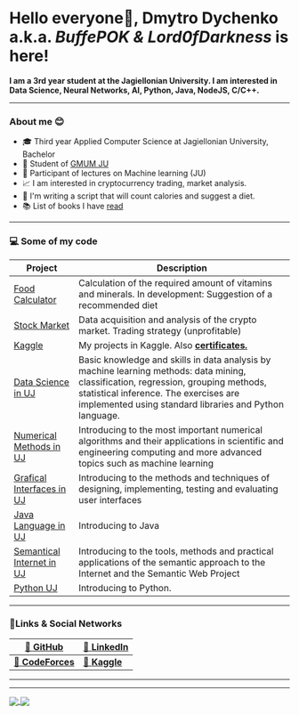 # Hello everyone👋, **Dmytro Dychenko a.k.a. _BuffePOK & Lord0fDarkness_ is here!**


**I am a 3rd year student at the Jagiellonian University. I am interested in Data Science, Neural Networks, AI, Python, Java, NodeJS, C/C++.**

---

### About me 😊
- 🎓 Third year Applied Computer Science at Jagiellonian University, Bachelor
- 🤖 Student of [GMUM JU](https://gmum.net/)
- 🤔 Participant of lectures on Machine learning (JU)
- 📈 I am interested in cryptocurrency trading, market analysis.
- 🥕 I'm writing a script that will count calories and suggest a diet.
- 📚 List of books I have [read](books.txt)

---

### 💻 Some of my code
| **Project** | **Description** |
| --- | --- |
| [Food Calculator](https://github.com/BuffePOK/food_calculator) | Calculation of the required amount of vitamins and minerals. In development: Suggestion of a recommended diet |
| [Stock Market](https://github.com/BuffePOK/stock_market) | Data acquisition and analysis of the crypto market. Trading strategy (unprofitable) |
| [Kaggle](https://github.com/BuffePOK/Kaggle) | My projects in Kaggle. Also [**certificates.**](https://github.com/BuffePOK/Kaggle#readme) |
| [Data Science in UJ](https://github.com/BuffePOK/Data-Science-UJ) | Basic knowledge and skills in data analysis by machine learning methods: data mining, classification, regression, grouping methods, statistical inference. The exercises are implemented using standard libraries and Python language. |
| [Numerical Methods in UJ](https://github.com/BuffePOK/Metody-Numeryczne-UJ) | Introducing to the most important numerical algorithms and their applications in scientific and engineering computing and more advanced topics such as machine learning |
| [Grafical Interfaces in UJ](https://github.com/BuffePOK/Interfejsy-Graficzne-UJ) | Introducing to the methods and techniques of designing, implementing, testing and evaluating user interfaces |
| [Java Language in UJ](https://github.com/BuffePOK/Java-Language-UJ) | Introducing to Java |
| [Semantical Internet in UJ](https://github.com/BuffePOK/Semantyczny-Internet-UJ) | Introducing to the tools, methods and practical applications of the semantic approach to the Internet and the Semantic Web Project |
| [Python UJ](https://github.com/BuffePOK/PythonUJ) | Introducing to Python. |



---

### 🔗Links & Social Networks
| [📜 **GitHub**](https://github.com/BuffePOK) | [👤 **LinkedIn**](https://www.linkedin.com/in/dmytro-dychenko-29a962197/) |
|---|---|
| [💪 **CodeForces**](https://codeforces.com/profile/BaffePOK) | [🧠 **Kaggle**](https://www.kaggle.com/lord0fdarkness) |

---

---

<a href="https://github.com/anuraghazra/github-readme-stats">
  <img align="center" src="https://github-readme-stats.vercel.app/api?username=BuffePOK&show_icons=true&count_private=true&include_all_commits=true&count_private=true&custom_title=My%statistics&line_height=28&locale=pl&border_color=008000&title_color=008000&icon_color=008000&bg_color=00000000&text_color=afafaf" />
</a>
<a href="https://github.com/anuraghazra/convoychat">
  <img align="center" src="https://github-readme-stats.vercel.app/api/top-langs/?username=BuffePOK&layout=compact&langs_count=10&custom_title=Most%20used%20languages&card_width=297&title_color=008000&border_color=008000&bg_color=00000000&text_color=afafaf&hide=Jupyter%20Notebook" />
</a>


<!--
**BuffePOK/BuffePOK** is a ✨ _special_ ✨ repository because its `README.md` (this file) appears on your GitHub profile.

Here are some ideas to get you started:

- 🔭 I’m currently working on ...
- 🌱 I’m currently learning ...
- 👯 I’m looking to collaborate on ...
- 🤔 I’m looking for help with ...
- 💬 Ask me about ...
- 📫 How to reach me: ...
- 😄 Pronouns: ...
- ⚡ Fun fact: ...
-->
